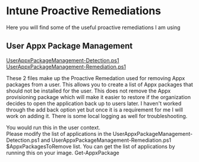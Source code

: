 # Intune Proactive Remediations
Here you will find some of the useful proactive remediations I am using

## User Appx Package Management
<p>
<a href="https://github.com/neckermann/ModernDeviceManagement/tree/main/Proactive%20Remediations\UserAppxPackageManagement-Detection.ps1" target="_blank" rel="noopener noreferrer">UserAppxPackageManagement-Detection.ps1</a>
<br>
<a href="https://github.com/neckermann/ModernDeviceManagement/tree/main/Proactive%20Remediations\UserAppxPackageManagement-Remediation.ps1" target="_blank" rel="noopener noreferrer">UserAppxPackageManagement-Remediation.ps1</a>
<br>
</p>
<p>
These 2 files make up the Proactive Remedation used for removing Appx packages from a user. This allows you to create a list of Appx packages that should not be installed for the user. This does not remove the Appx provisioning package which will make it easier to restore if the organization decides to open the application back up to users later. I haven't worked through the add back option yet but once it is a requirement for me I will work on adding it. There is some local logging as well for troubleshooting.
</p>
<p>You would run this in the user context.
<br>
Please modify the list of applications in the UserAppxPackageManagement-Detection.ps1 and UserAppxPackageManagement-Remediation.ps1 $AppxPackagesToRemove list. You can get the list of applications by running this on your image. Get-AppxPackage
